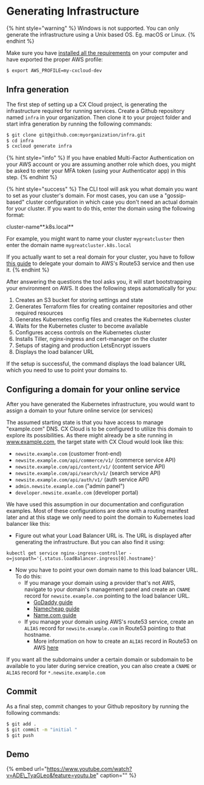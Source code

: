 # Generating Infrastructure

{% hint style="warning" %}
Windows is not supported. You can only generate the infrastructure using a Unix based OS. Eg. macOS or Linux.
{% endhint %}

Make sure you have [installed all the requirements](../getting-started/prepare-your-environment.md) on your computer and have exported the proper AWS profile:

```bash
$ export AWS_PROFILE=my-cxcloud-dev
```

## Infra generation

The first step of setting up a CX Cloud project, is generating the infrastructure required for running services. Create a Github repository named `infra` in your organization. Then clone it to your project folder and start infra generation by running the following commands:

```bash
$ git clone git@github.com:myorganization/infra.git
$ cd infra
$ cxcloud generate infra
```

{% hint style="info" %}
If you have enabled Multi-Factor Authentication on your AWS account or you are assuming another role which does, you might be asked to enter your MFA token \(using your Authenticator app\) in this step.
{% endhint %}

{% hint style="success" %}
The CLI tool will ask you what domain you want to set as your cluster's domain. For most cases, you can use a "gossip-based" cluster configuration in which case you don't need an actual domain for your cluster. If you want to do this, enter the domain using the following format:

cluster-name**.k8s.local**

For example, you might want to name your cluster `mygreatcluster` then enter the domain name `mygreatcluster.k8s.local` 

If you actually want to set a real domain for your cluster, you have to follow [this guide](../guidelines-for-custom-services/domains-for-kubernetes.md) to delegate your domain to AWS's Route53 service and then use it.
{% endhint %}

After answering the questions the tool asks you, it will start bootstrapping your environment on AWS. It does the following steps automatically for you:

1. Creates an S3 bucket for storing settings and state
2. Generates Terraform files for creating container repositories and other required resources
3. Generates Kubernetes config files and creates the Kubernetes cluster
4. Waits for the Kubernetes cluster to become available
5. Configures access controls on the Kubernetes cluster
6. Installs Tiller, nginx-ingress and cert-manager on the cluster
7. Setups of staging and production LetsEncrypt issuers
8. Displays the load balancer URL

If the setup is successful, the command displays the load balancer URL which you need to use to point your domains to.

## Configuring a domain for your online service <a id="configuring-a-domain-for-your-online-service"></a>

After you have generated the Kubernetes infrastructure, you would want to assign a domain to your future online service \(or services\)

The assumed starting state is that you have access to manage  "example.com" DNS. CX Cloud is to be configured to utilize this domain to explore its possibilities. As there might already be a site running in www.example.com, the target state with CX Cloud would look like this:

* `newsite.example.com` \(customer front-end\)
* `newsite.example.com/api/commerce/v1/` \(commerce service API\)
* `newsite.example.com/api/content/v1/` \(content service API\)
* `newsite.example.com/api/search/v1/` \(search service API\)
* `newsite.example.com/api/auth/v1/` \(auth service API\)
* `admin.newsite.example.com` \("admin panel"\)
* `developer.newsite.examle.com` \(developer portal\)

We have used this assumption in our documentation and configuration examples. Most of these configurations are done with a routing manifest later and at this stage we only need to point the domain to Kubernetes load balancer like this:

* Figure out what your Load Balancer URL is. The URL is displayed after generating the infrastructure. But you can also find it using:

```text
kubectl get service nginx-ingress-controller -o=jsonpath='{.status.loadBalancer.ingress[0].hostname}'
```

* Now you have to point your own domain name to this load balancer URL. To do this:
  * If you manage your domain using a provider that's not AWS, navigate to your domain's management panel and create an `CNAME` record for `newsite.example.com` pointing to the load balancer URL.
    * [GoDaddy guide](https://fi.godaddy.com/help/add-a-cname-record-19236)
    * [Namecheap guide](https://www.namecheap.com/support/knowledgebase/article.aspx/9646/2237/how-can-i-set-up-a-cname-record-for-my-domain)
    * [Name.com guide](https://www.name.com/support/articles/115004895548-Adding-a-CNAME-Record)
  * If you manage your domain using AWS's route53 service, create an `ALIAS` record for `newsite.example.com` in Route53 pointing to that hostname.
    * More information on how to create an `ALIAS` record in Route53 on AWS [here](https://docs.aws.amazon.com/Route53/latest/DeveloperGuide/routing-to-elb-load-balancer.html)​

If you want all the subdomains under a certain domain or subdomain to be available to you later during service creation, you can also create a `CNAME` or `ALIAS` record for `*.newsite.example.com`

## Commit

As a final step, commit changes to your Github repository by running the following commands:

```bash
$ git add .
$ git commit -m "initial "
$ git push
```

## Demo

{% embed url="https://www.youtube.com/watch?v=ADE\_TyaGLeo&feature=youtu.be" caption="" %}


